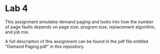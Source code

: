 # Lab 4

This assignment simulates demand paging and looks into how the number of page faults depends on page size, program size,
replacement algorithm, and job mix.

A full description of this assignment can be found in the pdf file entitled "Demand Paging.pdf" in this repository.
